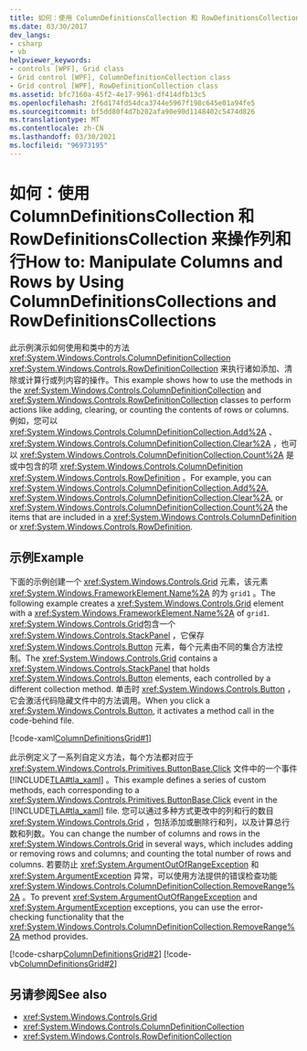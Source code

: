```yaml
---
title: 如何：使用 ColumnDefinitionsCollection 和 RowDefinitionsCollection 来操作列和行
ms.date: 03/30/2017
dev_langs:
- csharp
- vb
helpviewer_keywords:
- controls [WPF], Grid class
- Grid control [WPF], ColumnDefinitionCollection class
- Grid control [WPF], RowDefinitionCollection class
ms.assetid: bfc7160a-45f2-4e17-9961-df414dfb13c5
ms.openlocfilehash: 2f6d174fd54dca3744e5967f198c645e01a94fe5
ms.sourcegitcommit: bf5dd80f4d7b202afa90e90d1148402c5474d826
ms.translationtype: MT
ms.contentlocale: zh-CN
ms.lasthandoff: 03/30/2021
ms.locfileid: "96973195"
---
```

# <a name="how-to-manipulate-columns-and-rows-by-using-columndefinitionscollections-and-rowdefinitionscollections"></a><span data-ttu-id="39066-102">如何：使用 ColumnDefinitionsCollection 和 RowDefinitionsCollection 来操作列和行</span><span class="sxs-lookup"><span data-stu-id="39066-102">How to: Manipulate Columns and Rows by Using ColumnDefinitionsCollections and RowDefinitionsCollections</span></span>
<span data-ttu-id="39066-103">此示例演示如何使用和类中的方法 <xref:System.Windows.Controls.ColumnDefinitionCollection> <xref:System.Windows.Controls.RowDefinitionCollection> 来执行诸如添加、清除或计算行或列内容的操作。</span><span class="sxs-lookup"><span data-stu-id="39066-103">This example shows how to use the methods in the <xref:System.Windows.Controls.ColumnDefinitionCollection> and <xref:System.Windows.Controls.RowDefinitionCollection> classes to perform actions like adding, clearing, or counting the contents of rows or columns.</span></span> <span data-ttu-id="39066-104">例如，您可以 <xref:System.Windows.Controls.ColumnDefinitionCollection.Add%2A> 、 <xref:System.Windows.Controls.ColumnDefinitionCollection.Clear%2A> ，也可以 <xref:System.Windows.Controls.ColumnDefinitionCollection.Count%2A> 是或中包含的项 <xref:System.Windows.Controls.ColumnDefinition> <xref:System.Windows.Controls.RowDefinition> 。</span><span class="sxs-lookup"><span data-stu-id="39066-104">For example, you can <xref:System.Windows.Controls.ColumnDefinitionCollection.Add%2A>, <xref:System.Windows.Controls.ColumnDefinitionCollection.Clear%2A>, or <xref:System.Windows.Controls.ColumnDefinitionCollection.Count%2A> the items that are included in a <xref:System.Windows.Controls.ColumnDefinition> or <xref:System.Windows.Controls.RowDefinition>.</span></span>  
  
## <a name="example"></a><span data-ttu-id="39066-105">示例</span><span class="sxs-lookup"><span data-stu-id="39066-105">Example</span></span>  
 <span data-ttu-id="39066-106">下面的示例创建一个 <xref:System.Windows.Controls.Grid> 元素，该元素 <xref:System.Windows.FrameworkElement.Name%2A> 的为 `grid1` 。</span><span class="sxs-lookup"><span data-stu-id="39066-106">The following example creates a <xref:System.Windows.Controls.Grid> element with a <xref:System.Windows.FrameworkElement.Name%2A> of `grid1`.</span></span> <span data-ttu-id="39066-107"><xref:System.Windows.Controls.Grid>包含一个 <xref:System.Windows.Controls.StackPanel> ，它保存 <xref:System.Windows.Controls.Button> 元素，每个元素由不同的集合方法控制。</span><span class="sxs-lookup"><span data-stu-id="39066-107">The <xref:System.Windows.Controls.Grid> contains a <xref:System.Windows.Controls.StackPanel> that holds <xref:System.Windows.Controls.Button> elements, each controlled by a different collection method.</span></span> <span data-ttu-id="39066-108">单击时 <xref:System.Windows.Controls.Button> ，它会激活代码隐藏文件中的方法调用。</span><span class="sxs-lookup"><span data-stu-id="39066-108">When you click a <xref:System.Windows.Controls.Button>, it activates a method call in the code-behind file.</span></span>  
  
 [!code-xaml[ColumnDefinitionsGrid#1](~/samples/snippets/csharp/VS_Snippets_Wpf/ColumnDefinitionsGrid/CSharp/Window1.xaml#1)]  
  
 <span data-ttu-id="39066-109">此示例定义了一系列自定义方法，每个方法都对应于 <xref:System.Windows.Controls.Primitives.ButtonBase.Click> 文件中的一个事件 [!INCLUDE[TLA#tla_xaml](../../../includes/tlasharptla-xaml-md.md)] 。</span><span class="sxs-lookup"><span data-stu-id="39066-109">This example defines a series of custom methods, each corresponding to a <xref:System.Windows.Controls.Primitives.ButtonBase.Click> event in the [!INCLUDE[TLA#tla_xaml](../../../includes/tlasharptla-xaml-md.md)] file.</span></span> <span data-ttu-id="39066-110">您可以通过多种方式更改中的列和行的数目 <xref:System.Windows.Controls.Grid> ，包括添加或删除行和列，以及计算总行数和列数。</span><span class="sxs-lookup"><span data-stu-id="39066-110">You can change the number of columns and rows in the <xref:System.Windows.Controls.Grid> in several ways, which includes adding or removing rows and columns; and counting the total number of rows and columns.</span></span> <span data-ttu-id="39066-111">若要防止 <xref:System.ArgumentOutOfRangeException> 和 <xref:System.ArgumentException> 异常，可以使用方法提供的错误检查功能 <xref:System.Windows.Controls.ColumnDefinitionCollection.RemoveRange%2A> 。</span><span class="sxs-lookup"><span data-stu-id="39066-111">To prevent <xref:System.ArgumentOutOfRangeException> and <xref:System.ArgumentException> exceptions, you can use the error-checking functionality that the <xref:System.Windows.Controls.ColumnDefinitionCollection.RemoveRange%2A> method provides.</span></span>  
  
 [!code-csharp[ColumnDefinitionsGrid#2](~/samples/snippets/csharp/VS_Snippets_Wpf/ColumnDefinitionsGrid/CSharp/Window1.xaml.cs#2)]
 [!code-vb[ColumnDefinitionsGrid#2](~/samples/snippets/visualbasic/VS_Snippets_Wpf/ColumnDefinitionsGrid/VisualBasic/Window1.xaml.vb#2)]  
  
## <a name="see-also"></a><span data-ttu-id="39066-112">另请参阅</span><span class="sxs-lookup"><span data-stu-id="39066-112">See also</span></span>

- <xref:System.Windows.Controls.Grid>
- <xref:System.Windows.Controls.ColumnDefinitionCollection>
- <xref:System.Windows.Controls.RowDefinitionCollection>
